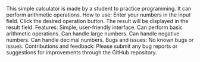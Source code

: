 This simple calculator is made by a student to practice programming. It can perform arithmetic operations.
How to use:
Enter your numbers in the input field.
Click the desired operation button.
The result will be displayed in the result field.
Features:
Simple, user-friendly interface.
Can perform basic arithmetic operations.
Can handle large numbers.
Can handle negative numbers.
Can handle decimal numbers.
Bugs and issues:
No known bugs or issues.
Contributions and feedback:
Please submit any bug reports or suggestions for improvements through the GitHub repository.
